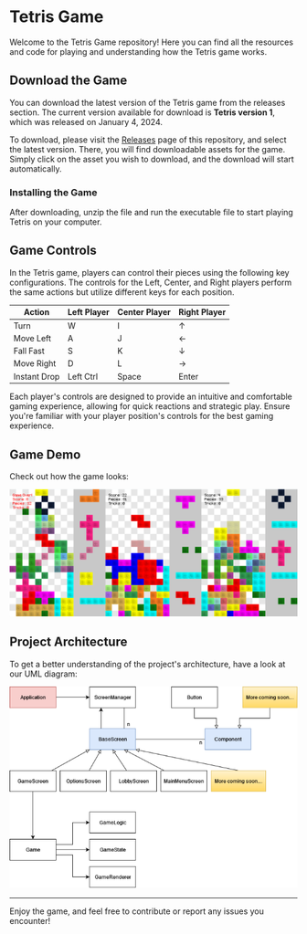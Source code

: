 # Tetris Game

Welcome to the Tetris Game repository! Here you can find all the resources and code for playing and understanding how the Tetris game works.

## Download the Game

You can download the latest version of the Tetris game from the releases section. The current version available for download is **Tetris version 1**, which was released on January 4, 2024.

To download, please visit the [Releases](https://github.com/Hebelub/Tetris/releases) page of this repository, and select the latest version. There, you will find downloadable assets for the game. Simply click on the asset you wish to download, and the download will start automatically.

### Installing the Game

After downloading, unzip the file and run the executable file to start playing Tetris on your computer.

## Game Controls

In the Tetris game, players can control their pieces using the following key configurations. The controls for the Left, Center, and Right players perform the same actions but utilize different keys for each position.

| Action       | Left Player | Center Player | Right Player |
|--------------|-------------|---------------|--------------|
| Turn         | W           | I             | ↑            |
| Move Left    | A           | J             | ←            |
| Fall Fast    | S           | K             | ↓            |
| Move Right   | D           | L             | →            |
| Instant Drop | Left Ctrl   | Space         | Enter        |

Each player's controls are designed to provide an intuitive and comfortable gaming experience, allowing for quick reactions and strategic play. Ensure you're familiar with your player position's controls for the best gaming experience.

## Game Demo

Check out how the game looks:

![Game Demo](Images/DemoGameImg.png)

## Project Architecture

To get a better understanding of the project's architecture, have a look at our UML diagram:

![Tetris UML Diagram](Images/TetrisUML.png)

---

Enjoy the game, and feel free to contribute or report any issues you encounter!
